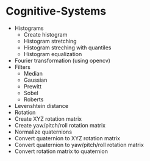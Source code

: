 # Cognitive-Systems

* Histograms
  * Create histogram
  * Histogram stretching
  * Histogram streching with quantiles
  * Histogram equalization
* Fourier transformation (using opencv)
* Filters
  * Median
  * Gaussian
  * Prewitt
  * Sobel
  * Roberts
* Levenshtein distance
* Rotation
 * Create XYZ rotation matrix
 * Create yaw/pitch/roll rotation matrix
 * Normalize quaternions
 * Convert quaternion to XYZ rotation matrix
 * Convert quaternion to yaw/pitch/roll rotation matrix
 * Convert rotation matrix to quaternion
